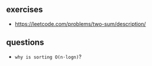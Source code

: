 ## exercises

- https://leetcode.com/problems/two-sum/description/

## questions

- `why is sorting O(n⋅logn)`?
